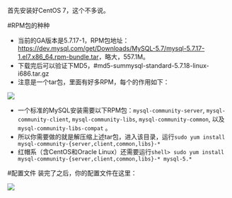 首先安装好CentOS 7，这个不多说。

#RPM包的种种
- 当前的GA版本是5.7.17-1，RPM包地址：<https://dev.mysql.com/get/Downloads/MySQL-5.7/mysql-5.7.17-1.el7.x86_64.rpm-bundle.tar>，略大，557.1M。
- 下载完后可以验证下MD5，#md5-summysql-standard-5.7.18-linux-i686.tar.gz
- 注意是一个tar包，里面有好多RPM，每个的作用如下：

![](./_image/2017-02-04-23-09-37.jpg)
- 一个标准的MySQL安装需要以下RPM包：`mysql-community-server`, `mysql-community-client`, `mysql-community-libs`, `mysql-community-common`, 以及 `mysql-community-libs-compat` 。
- 所以你需要做的就是解压缩上述tar包，进入该目录，运行`sudo yum install mysql-community-{server,client,common,libs}-* `
- 红帽系（含CentOS和Oracle Linux）还需要运行`shell> sudo yum install mysql-community-{server,client,common,libs}-* mysql-5.* `


#配置文件
装完了之后，你的配置文件在这里：

![](./_image/2017-02-04-23-13-57.jpg)


#